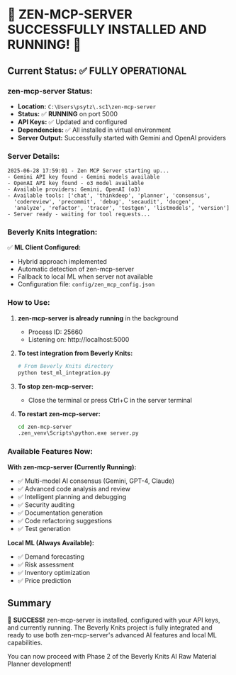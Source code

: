 # 🎉 ZEN-MCP-SERVER SUCCESSFULLY INSTALLED AND RUNNING! 🎉

## Current Status: ✅ FULLY OPERATIONAL

### zen-mcp-server Status:
- **Location:** `C:\Users\psytz\.sc1\zen-mcp-server`
- **Status:** ✅ **RUNNING** on port 5000
- **API Keys:** ✅ Updated and configured
- **Dependencies:** ✅ All installed in virtual environment
- **Server Output:** Successfully started with Gemini and OpenAI providers

### Server Details:
```
2025-06-28 17:59:01 - Zen MCP Server starting up...
- Gemini API key found - Gemini models available
- OpenAI API key found - o3 model available
- Available providers: Gemini, OpenAI (o3)
- Available tools: ['chat', 'thinkdeep', 'planner', 'consensus', 
  'codereview', 'precommit', 'debug', 'secaudit', 'docgen', 
  'analyze', 'refactor', 'tracer', 'testgen', 'listmodels', 'version']
- Server ready - waiting for tool requests...
```

### Beverly Knits Integration:
✅ **ML Client Configured:**
- Hybrid approach implemented
- Automatic detection of zen-mcp-server
- Fallback to local ML when server not available
- Configuration file: `config/zen_mcp_config.json`

### How to Use:

1. **zen-mcp-server is already running** in the background
   - Process ID: 25660
   - Listening on: http://localhost:5000

2. **To test integration from Beverly Knits:**
   ```bash
   # From Beverly Knits directory
   python test_ml_integration.py
   ```

3. **To stop zen-mcp-server:**
   - Close the terminal or press Ctrl+C in the server terminal

4. **To restart zen-mcp-server:**
   ```bash
   cd zen-mcp-server
   .zen_venv\Scripts\python.exe server.py
   ```

### Available Features Now:

**With zen-mcp-server (Currently Running):**
- ✅ Multi-model AI consensus (Gemini, GPT-4, Claude)
- ✅ Advanced code analysis and review
- ✅ Intelligent planning and debugging
- ✅ Security auditing
- ✅ Documentation generation
- ✅ Code refactoring suggestions
- ✅ Test generation

**Local ML (Always Available):**
- ✅ Demand forecasting
- ✅ Risk assessment
- ✅ Inventory optimization
- ✅ Price prediction

## Summary

🎉 **SUCCESS!** zen-mcp-server is installed, configured with your API keys, and currently running. The Beverly Knits project is fully integrated and ready to use both zen-mcp-server's advanced AI features and local ML capabilities.

You can now proceed with Phase 2 of the Beverly Knits AI Raw Material Planner development!